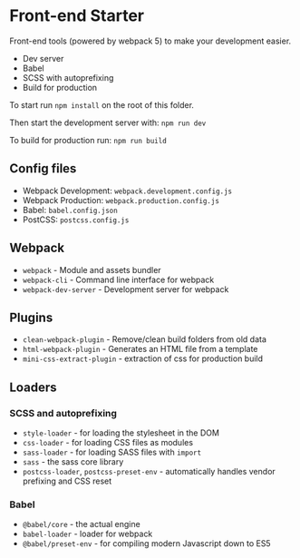 # Front-end Starter

Front-end tools (powered by webpack 5) to make your development easier.

- Dev server
- Babel
- SCSS with autoprefixing
- Build for production

To start run `npm install` on the root of this folder.

Then start the development server with: `npm run dev`

To build for production run: `npm run build`

## Config files

- Webpack Development: `webpack.development.config.js`
- Webpack Production: `webpack.production.config.js`
- Babel: `babel.config.json`
- PostCSS: `postcss.config.js`

## Webpack

- `webpack` - Module and assets bundler
- `webpack-cli` - Command line interface for webpack
- `webpack-dev-server` - Development server for webpack

## Plugins

- `clean-webpack-plugin` - Remove/clean build folders from old data
- `html-webpack-plugin` - Generates an HTML file from a template
- `mini-css-extract-plugin` - extraction of css for production build

## Loaders

### SCSS and autoprefixing

- `style-loader` - for loading the stylesheet in the DOM
- `css-loader` - for loading CSS files as modules
- `sass-loader` - for loading SASS files with `import`
- `sass` - the sass core library
- `postcss-loader`, `postcss-preset-env` - automatically handles vendor prefixing and CSS reset

### Babel

- `@babel/core` - the actual engine
- `babel-loader` - loader for webpack
- `@babel/preset-env` - for compiling modern Javascript down to ES5
